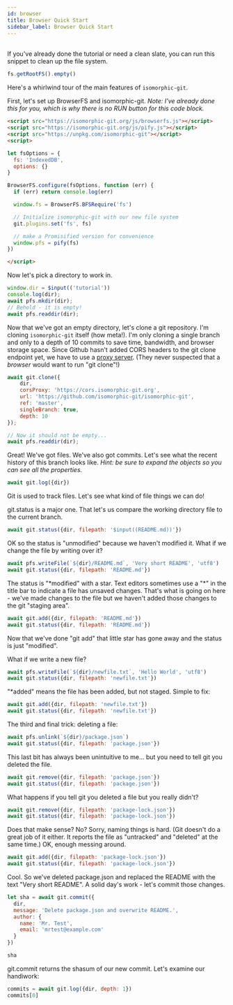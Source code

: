 ```yaml
---
id: browser
title: Browser Quick Start
sidebar_label: Browser Quick Start
---
```


<br>
<aside>
If you've already done the tutorial or need a clean slate, you can run this snippet to clean up the file system.

```js live
fs.getRootFS().empty()
```
</aside>

Here's a whirlwind tour of the main features of `isomorphic-git`.

First, let's set up BrowserFS and isomorphic-git. *Note: I've already done this for you, which is why there is no RUN button for this code block.*

```html
<script src="https://isomorphic-git.org/js/browserfs.js"></script>
<script src="https://isomorphic-git.org/js/pify.js"></script>
<script src="https://unpkg.com/isomorphic-git"></script>
<script>

let fsOptions = {
  fs: 'IndexedDB',
  options: {}
}

BrowserFS.configure(fsOptions, function (err) {
  if (err) return console.log(err)

  window.fs = BrowserFS.BFSRequire('fs')

  // Initialize isomorphic-git with our new file system
  git.plugins.set('fs', fs)

  // make a Promisified version for convenience
  window.pfs = pify(fs) 
})

</script>
```

Now let's pick a directory to work in.

```js live
window.dir = $input(('tutorial'))
console.log(dir);
await pfs.mkdir(dir);
// Behold - it is empty!
await pfs.readdir(dir);
```

Now that we've got an empty directory, let's clone a git repository.
I'm cloning `isomorphic-git` itself (how meta!).
I'm only cloning a single branch and only to a depth of 10 commits to save time, bandwidth, and browser storage space.
Since Github hasn't added CORS headers to the git clone endpoint yet, we have to use a [proxy server](https://cors.isomorphic-git.org/).
(They never suspected that a *browser* would want to run "git clone"!)

```js live
await git.clone({
    dir,
    corsProxy: 'https://cors.isomorphic-git.org',
    url: 'https://github.com/isomorphic-git/isomorphic-git',
    ref: 'master',
    singleBranch: true,
    depth: 10
});

// Now it should not be empty...
await pfs.readdir(dir);
```

Great! We've got files. We've also got commits.
Let's see what the recent history of this branch looks like.
*Hint: be sure to expand the objects so you can see all the properties.*

```js live
await git.log({dir})
```

Git is used to track files. Let's see what kind of file things we can do!

git.status is a major one. That let's us compare the working directory file to the current branch.

```js live
await git.status({dir, filepath: '$input((README.md))'})
```

OK so the status is "unmodified" because we haven't modified it.
What if we change the file by writing over it?

```js live
await pfs.writeFile(`${dir}/README.md`, 'Very short README', 'utf8')
await git.status({dir, filepath: 'README.md'})
```

The status is "\*modified" with a star.
Text editors sometimes use a "\*" in the title bar to indicate a file has unsaved changes.
That's what is going on here - we've made changes to the file but we haven't added those changes to the git "staging area".

```js live
await git.add({dir, filepath: 'README.md'})
await git.status({dir, filepath: 'README.md'})
```

Now that we've done "git add" that little star has gone away and the status is just "modified".

What if we write a new file?

```js live
await pfs.writeFile(`${dir}/newfile.txt`, 'Hello World', 'utf8')
await git.status({dir, filepath: 'newfile.txt'})
```

"\*added" means the file has been added, but not staged. Simple to fix:

```js live
await git.add({dir, filepath: 'newfile.txt'})
await git.status({dir, filepath: 'newfile.txt'})
```

The third and final trick: deleting a file:

```js live
await pfs.unlink(`${dir}/package.json`)
await git.status({dir, filepath: 'package.json'})
```

This last bit has always been unintuitive to me... but you need to tell git you deleted the file.
```js live
await git.remove({dir, filepath: 'package.json'})
await git.status({dir, filepath: 'package.json'})
```

What happens if you tell git you deleted a file but you really didn't?

```js live
await git.remove({dir, filepath: 'package-lock.json'})
await git.status({dir, filepath: 'package-lock.json'})
```

Does that make sense? No? Sorry, naming things is hard. (Git doesn't do a great job of it either.
It reports the file as "untracked" and "deleted" at the same time.) OK, enough messing around.

```js live
await git.add({dir, filepath: 'package-lock.json'})
await git.status({dir, filepath: 'package-lock.json'})
```

Cool. So we've deleted package.json and replaced the README with the text "Very short README".
A solid day's work - let's commit those changes.

```js live
let sha = await git.commit({
  dir,
  message: 'Delete package.json and overwrite README.',
  author: {
    name: 'Mr. Test',
    email: 'mrtest@example.com'
  }
})

sha
```

git.commit returns the shasum of our new commit. Let's examine our handiwork:

```js live
commits = await git.log({dir, depth: 1})
commits[0]
```

